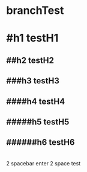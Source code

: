 # branchTest
<h1>#h1 testH1</h1>
<h2>##h2 testH2</h2>
<h2>###h3 testH3</h2>
<h2>####h4 testH4</h2>
<h2>#####h5 testH5</h2>
<h2>######h6 testH6</h2>
<br>
2 spacebar enter 2 space test 
